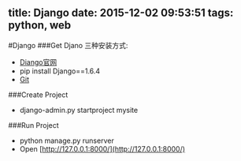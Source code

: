 title: Django
date: 2015-12-02 09:53:51
tags: python, web
---


#Django
###Get Djano
三种安装方式:

* [Diango官网]()
* pip install Django==1.6.4
* [Git](https://github.com/django/django.git)

###Create Project

* django-admin.py startproject mysite

###Run Project
* python manage.py runserver
* Open [http://127.0.0.1:8000/](http://127.0.0.1:8000/)
